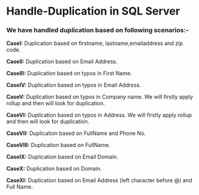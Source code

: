 # Handle-Duplication in SQL Server

### We have handled duplication based on following scenarios:-

**CaseI:** Duplication based on firstname, lastname,emailaddress and zip code.

**CaseII:** Duplication based on Email Address.

**CaseIII:** Duplication based on typos in First Name.

**CaseIV:** Duplication based on typos in Email Address.

**CaseV:** Duplication based on typos in Company name. We will firstly
apply rollup and then will look for duplication.

**CaseVI:** Duplication based on typos in Address. We will firstly
apply rollup and then will look for duplication.

**CaseVII:** Duplication based on FullName and Phone No.

**CaseVIII:** Duplication based on FullName.

**CaseIX:** Duplication based on Email Domain.

**CaseX:** Duplication based on Domain.

**CaseXI:** Duplication based on Email Address (left character before @) 
and Full Name.
